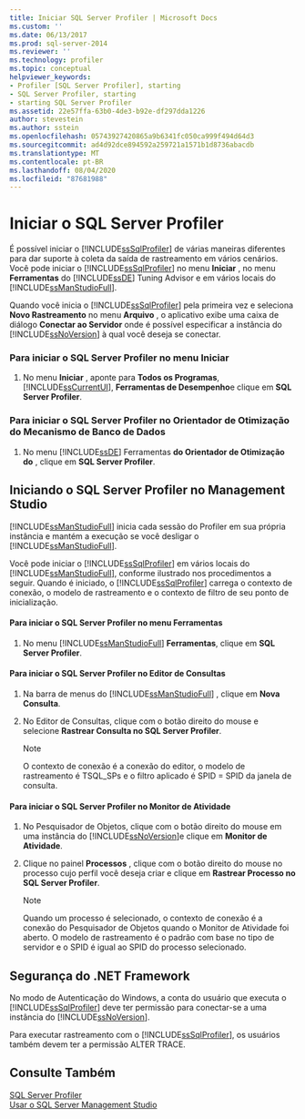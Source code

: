 ```yaml
---
title: Iniciar SQL Server Profiler | Microsoft Docs
ms.custom: ''
ms.date: 06/13/2017
ms.prod: sql-server-2014
ms.reviewer: ''
ms.technology: profiler
ms.topic: conceptual
helpviewer_keywords:
- Profiler [SQL Server Profiler], starting
- SQL Server Profiler, starting
- starting SQL Server Profiler
ms.assetid: 22e57ffa-63b0-4de3-b92e-df297dda1226
author: stevestein
ms.author: sstein
ms.openlocfilehash: 05743927420865a9b6341fc050ca999f494d64d3
ms.sourcegitcommit: ad4d92dce894592a259721a1571b1d8736abacdb
ms.translationtype: MT
ms.contentlocale: pt-BR
ms.lasthandoff: 08/04/2020
ms.locfileid: "87681988"
---
```

# <a name="start-sql-server-profiler"></a>Iniciar o SQL Server Profiler
  É possível iniciar o [!INCLUDE[ssSqlProfiler](../../includes/sssqlprofiler-md.md)] de várias maneiras diferentes para dar suporte à coleta da saída de rastreamento em vários cenários. Você pode iniciar o [!INCLUDE[ssSqlProfiler](../../includes/sssqlprofiler-md.md)] no menu **Iniciar** , no menu **Ferramentas** do [!INCLUDE[ssDE](../../includes/ssde-md.md)] Tuning Advisor e em vários locais do [!INCLUDE[ssManStudioFull](../../includes/ssmanstudiofull-md.md)].  
  
 Quando você inicia o [!INCLUDE[ssSqlProfiler](../../includes/sssqlprofiler-md.md)] pela primeira vez e seleciona **Novo Rastreamento** no menu **Arquivo** , o aplicativo exibe uma caixa de diálogo **Conectar ao Servidor** onde é possível especificar a instância do [!INCLUDE[ssNoVersion](../../includes/ssnoversion-md.md)] à qual você deseja se conectar.  
  
### <a name="to-start-sql-server-profiler-from-the-start-menu"></a>Para iniciar o SQL Server Profiler no menu Iniciar  
  
1.  No menu **Iniciar** , aponte para **Todos os Programas**, [!INCLUDE[ssCurrentUI](../../includes/sscurrentui-md.md)], **Ferramentas de Desempenho**e clique em **SQL Server Profiler**.  
  
### <a name="to-start-sql-server-profiler-in-database-engine-tuning-advisor"></a>Para iniciar o SQL Server Profiler no Orientador de Otimização do Mecanismo de Banco de Dados  
  
1.  No menu [!INCLUDE[ssDE](../../includes/ssde-md.md)] Ferramentas **do Orientador de Otimização do** , clique em **SQL Server Profiler**.  
  
## <a name="starting-sql-server-profiler-in-management-studio"></a>Iniciando o SQL Server Profiler no Management Studio  
 [!INCLUDE[ssManStudioFull](../../includes/ssmanstudiofull-md.md)] inicia cada sessão do Profiler em sua própria instância e mantém a execução se você desligar o [!INCLUDE[ssManStudioFull](../../includes/ssmanstudiofull-md.md)].  
  
 Você pode iniciar o [!INCLUDE[ssSqlProfiler](../../includes/sssqlprofiler-md.md)] em vários locais do [!INCLUDE[ssManStudioFull](../../includes/ssmanstudiofull-md.md)], conforme ilustrado nos procedimentos a seguir. Quando é iniciado, o [!INCLUDE[ssSqlProfiler](../../includes/sssqlprofiler-md.md)] carrega o contexto de conexão, o modelo de rastreamento e o contexto de filtro de seu ponto de inicialização.  
  
#### <a name="to-start-sql-server-profiler-from-the-tools-menu"></a>Para iniciar o SQL Server Profiler no menu Ferramentas  
  
1.  No menu [!INCLUDE[ssManStudioFull](../../includes/ssmanstudiofull-md.md)] **Ferramentas**, clique em **SQL Server Profiler**.  
  
#### <a name="to-start-sql-server-profiler-from-the-query-editor"></a>Para iniciar o SQL Server Profiler no Editor de Consultas  
  
1.  Na barra de menus do [!INCLUDE[ssManStudioFull](../../includes/ssmanstudiofull-md.md)] , clique em **Nova Consulta**.  
  
2.  No Editor de Consultas, clique com o botão direito do mouse e selecione **Rastrear Consulta no SQL Server Profiler**.  
  
    > [!NOTE]  
    >  O contexto de conexão é a conexão do editor, o modelo de rastreamento é TSQL_SPs e o filtro aplicado é SPID = SPID da janela de consulta.  
  
#### <a name="to-start-sql-server-profiler-from-activity-monitor"></a>Para iniciar o SQL Server Profiler no Monitor de Atividade  
  
1.  No Pesquisador de Objetos, clique com o botão direito do mouse em uma instância do [!INCLUDE[ssNoVersion](../../includes/ssnoversion-md.md)]e clique em **Monitor de Atividade**.  
  
2.  Clique no painel **Processos** , clique com o botão direito do mouse no processo cujo perfil você deseja criar e clique em **Rastrear Processo no SQL Server Profiler**.  
  
    > [!NOTE]  
    >  Quando um processo é selecionado, o contexto de conexão é a conexão do Pesquisador de Objetos quando o Monitor de Atividade foi aberto. O modelo de rastreamento é o padrão com base no tipo de servidor e o SPID é igual ao SPID do processo selecionado.  
  
## <a name="net-framework-security"></a>Segurança do .NET Framework  
 No modo de Autenticação do Windows, a conta do usuário que executa o [!INCLUDE[ssSqlProfiler](../../includes/sssqlprofiler-md.md)] deve ter permissão para conectar-se a uma instância do [!INCLUDE[ssNoVersion](../../includes/ssnoversion-md.md)].  
  
 Para executar rastreamento com o [!INCLUDE[ssSqlProfiler](../../includes/sssqlprofiler-md.md)], os usuários também devem ter a permissão ALTER TRACE.  
  
## <a name="see-also"></a>Consulte Também  
 [SQL Server Profiler](sql-server-profiler.md)   
 [Usar o SQL Server Management Studio](../../database-engine/use-sql-server-management-studio.md)  
  
  
